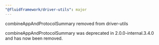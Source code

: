 ```yaml
---
"@fluidframework/driver-utils": major
---
```


combineAppAndProtocolSummary removed from driver-utils

combineAppAndProtocolSummary was deprecated in 2.0.0-internal.3.4.0 and has now been removed.
